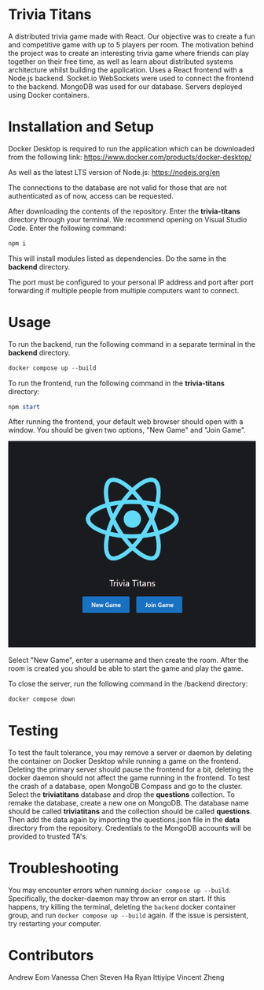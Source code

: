 # Trivia Titans

A distributed trivia game made with React. Our objective was to create a fun and competitive game with up to 5 players per room. The motivation behind the project was to create an interesting trivia game where friends can play together on their free time, as well as learn about distributed systems architecture whilst building the application. Uses a React frontend with a Node.js backend. Socket.io WebSockets were used to connect the frontend to the backend. MongoDB was used for our database. Servers deployed using Docker containers.

# Installation and Setup

Docker Desktop is required to run the application which can be downloaded from the following link:
https://www.docker.com/products/docker-desktop/

As well as the latest LTS version of Node.js: https://nodejs.org/en

The connections to the database are not valid for those that are not authenticated as of now, access can be requested.

After downloading the contents of the repository. Enter the **trivia-titans** directory through your terminal. We recommend opening on Visual Studio Code. Enter the following command:

```powershell
npm i
```

This will install modules listed as dependencies. Do the same in the **backend** directory.

The port must be configured to your personal IP address and port after port forwarding if multiple people from multiple computers want to connect.

# Usage

To run the backend, run the following command in a separate terminal in the **backend** directory.

```powershell
docker compose up --build
```

To run the frontend, run the following command in the **trivia-titans** directory:

```powershell
npm start
```

After running the frontend, your default web browser should open with a window. You should be given two options, "New Game" and "Join Game".

![alt text](/FrontEndImage.png)

Select "New Game", enter a username and then create the room. After the room is created you should be able to start the game and play the game.

To close the server, run the following command in the /backend directory:

```powershell
docker compose down
```

# Testing

To test the fault tolerance, you may remove a server or daemon by deleting the container on Docker Desktop while running a game on the frontend. Deleting the primary server should pause the frontend for a bit, deleting the docker daemon should not affect the game running in the frontend. To test the crash of a database, open MongoDB Compass and go to the cluster. Select the **triviatitans** database and drop the **questions** collection. To remake the database, create a new one on MongoDB. The database name should be called **triviatitans** and the collection should be called **questions**. Then add the data again by importing the questions.json file in the **data** directory from the repository. Credentials to the MongoDB accounts will be provided to trusted TA's.

# Troubleshooting

You may encounter errors when running `docker compose up --build`. Specifically, the docker-daemon may throw an error on start. If this happens, try killing the terminal, deleting the `backend` docker container group, and run `docker compose up --build` again. If the issue is persistent, try restarting your computer.

# Contributors

Andrew Eom
Vanessa Chen
Steven Ha
Ryan Ittiyipe
Vincent Zheng
